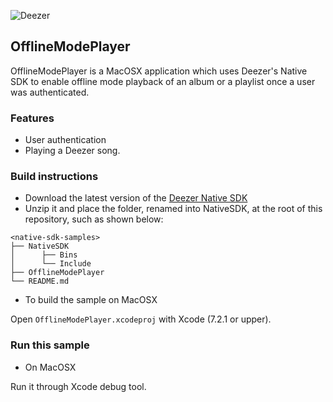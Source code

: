 ![Deezer](http://cdn-files.deezer.com/img/press/new_logo_white.jpg "Deezer") 

## OfflineModePlayer

OfflineModePlayer is a MacOSX application which uses Deezer's Native SDK to enable offline mode playback of an album or a playlist once a user was authenticated.

### Features

 - User authentication
 - Playing a Deezer song.

### Build instructions

* Download the latest version of the [Deezer Native SDK][1]
* Unzip it and place the folder, renamed into NativeSDK, at the root of this repository, such as shown below:
```
<native-sdk-samples>
├── NativeSDK
│      ├── Bins
│      └── Include
├── OfflineModePlayer
└── README.md
```

* To build the sample on MacOSX

Open `OfflineModePlayer.xcodeproj` with Xcode (7.2.1 or upper).

### Run this sample


* On MacOSX

Run it through Xcode debug tool.

 [1]: http://developers.deezer.com/sdk/native
